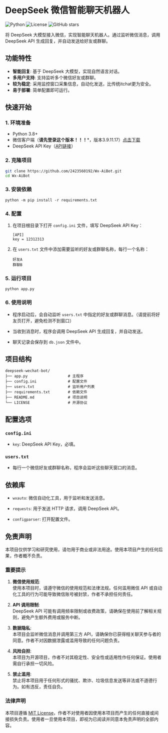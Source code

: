 # DeepSeek 微信智能聊天机器人

![Python](https://img.shields.io/badge/Python-3.8%2B-blue)
![License](https://img.shields.io/badge/License-MIT-green)
![GitHub stars](https://img.shields.io/github/stars/yourusername/deepseek-wechat-bot?style=social)

将 DeepSeek 大模型接入微信，实现智能聊天机器人。通过监听微信消息，调用 DeepSeek API 生成回复，并自动发送给好友或群聊。

## 功能特性

- **智能回复**: 基于 DeepSeek 大模型，实现自然语言对话。
- **多用户支持**: 支持监听多个微信好友或群聊。
- **较为稳定**: 采用监控窗口采集信息，自动化发送，比传统itchat更为安全。
- **易于部署**: 简单配置即可运行。

## 快速开始

### 1. 环境准备

- Python 3.8+
- 微信客户端（**请先登录这个版本！！！***，版本3.9.11.17）[点击下载](https://github.com/tom-snow/wechat-windows-versions/releases/download/v3.9.11.17/WeChatSetup-3.9.11.17.exe)
- DeepSeek API Key（[API链接](https://cloud.siliconflow.cn/models)）

### 2. 克隆项目

```bash
git clone https://github.com/2423560192/Wx-AiBot.git
cd Wx-AiBot
```

### 3\. 安装依赖

 
```
python -m pip install -r requirements.txt
```
 
### 4\. 配置
 
1.  在项目根目录下打开 `config.ini` 文件，填写 DeepSeek API Key：
    ```
    [API]
    key = 12312313
    ```
2.  在 `users.txt` 文件中添加需要监听的好友或群聊名称，每行一个名称：
    
    ```
    好友A
    群聊B
    ```
    
 
### 5\. 运行项目
 

 

 
```
python app.py
```
 
### 6\. 使用说明
 
*   程序启动后，会自动监听 `users.txt` 中指定的好友或群聊消息。（请提前将好友页打开，避免检测不到窗口）
    
*   当收到消息时，程序会调用 DeepSeek API 生成回复，并自动发送。
    
*   聊天记录会保存到 `db.json` 文件中。
    
 
项目结构
----

 
```
deepseek-wechat-bot/
├── app.py                  # 主程序
├── config.ini              # 配置文件
├── users.txt               # 监听用户列表
├── requirements.txt        # 依赖文件
├── README.md               # 项目说明
└── LICENSE                 # 开源协议
```
 
配置选项
----
 
### `config.ini`
 
*   `key`: DeepSeek API Key，必填。
    
 
### `users.txt`
 
*   每行一个微信好友或群聊名称，程序会监听这些聊天窗口的消息。
    
 
依赖库
---
 
*   `wxauto`: 微信自动化工具，用于监听和发送消息。
    
*   `requests`: 用于发送 HTTP 请求，调用 DeepSeek API。
    
*   `configparser`: 打开配置文件。
    
 
免责声明
----
 
本项目仅供学习和研究使用，请勿用于商业或非法用途。使用本项目产生的任何后果，作者概不负责。
 
### 重要提示
 
1.  **微信使用规范**:  
    使用本项目时，请遵守微信的使用规范和法律法规。任何滥用微信 API 或自动化工具的行为可能导致微信账号被封禁，作者不承担任何责任。
    
2.  **API 调用限制**:  
    DeepSeek API 可能有调用频率限制或收费政策，请确保在使用前了解相关规则，避免产生额外费用或服务中断。
    
3.  **数据隐私**:  
    本项目会监听微信消息并调用第三方 API，请确保你已获得相关聊天参与者的同意。作者不对因数据泄露或滥用导致的任何问题负责。
    
4.  **风险自担**:  
    本项目为开源项目，作者不对其稳定性、安全性或适用性作任何保证。使用者需自行承担一切风险。
    
5.  **禁止滥用**:  
    禁止将本项目用于任何形式的骚扰、欺诈、垃圾信息发送等非法或不道德行为。如有违反，责任自负。
    
 
### 法律声明
 
本项目遵循 [MIT License](https://chat.deepseek.com/a/chat/s/LICENSE)，作者不对使用者因使用本项目而产生的任何直接或间接损失负责。使用者一旦使用本项目，即视为已阅读并同意本免责声明的全部内容。
